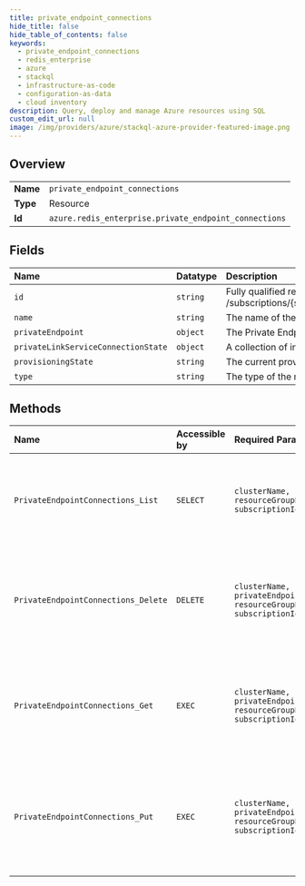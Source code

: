 ```yaml
---
title: private_endpoint_connections
hide_title: false
hide_table_of_contents: false
keywords:
  - private_endpoint_connections
  - redis_enterprise
  - azure    
  - stackql
  - infrastructure-as-code
  - configuration-as-data
  - cloud inventory
description: Query, deploy and manage Azure resources using SQL
custom_edit_url: null
image: /img/providers/azure/stackql-azure-provider-featured-image.png
---
```

  
    

## Overview
<table><tbody>
<tr><td><b>Name</b></td><td><code>private_endpoint_connections</code></td></tr>
<tr><td><b>Type</b></td><td>Resource</td></tr>
<tr><td><b>Id</b></td><td><code>azure.redis_enterprise.private_endpoint_connections</code></td></tr>
</tbody></table>

## Fields
| Name | Datatype | Description |
|:-----|:---------|:------------|
| `id` | `string` | Fully qualified resource ID for the resource. Ex - /subscriptions/{subscriptionId}/resourceGroups/{resourceGroupName}/providers/{resourceProviderNamespace}/{resourceType}/{resourceName} |
| `name` | `string` | The name of the resource |
| `privateEndpoint` | `object` | The Private Endpoint resource. |
| `privateLinkServiceConnectionState` | `object` | A collection of information about the state of the connection between service consumer and provider. |
| `provisioningState` | `string` | The current provisioning state. |
| `type` | `string` | The type of the resource. E.g. "Microsoft.Compute/virtualMachines" or "Microsoft.Storage/storageAccounts" |
## Methods
| Name | Accessible by | Required Params | Description |
|:-----|:--------------|:----------------|:------------|
| `PrivateEndpointConnections_List` | `SELECT` | `clusterName, resourceGroupName, subscriptionId` | Lists all the private endpoint connections associated with the RedisEnterprise cluster. |
| `PrivateEndpointConnections_Delete` | `DELETE` | `clusterName, privateEndpointConnectionName, resourceGroupName, subscriptionId` | Deletes the specified private endpoint connection associated with the RedisEnterprise cluster. |
| `PrivateEndpointConnections_Get` | `EXEC` | `clusterName, privateEndpointConnectionName, resourceGroupName, subscriptionId` | Gets the specified private endpoint connection associated with the RedisEnterprise cluster. |
| `PrivateEndpointConnections_Put` | `EXEC` | `clusterName, privateEndpointConnectionName, resourceGroupName, subscriptionId` | Updates the state of the specified private endpoint connection associated with the RedisEnterprise cluster. |
